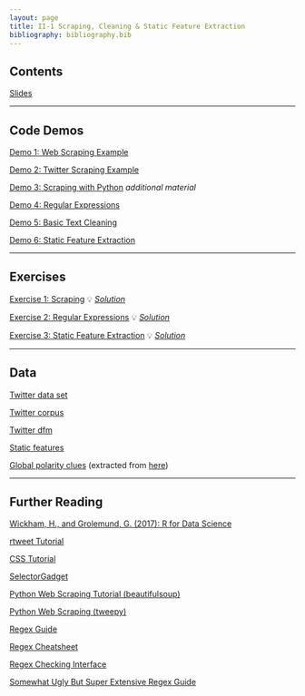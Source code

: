 ```yaml
---
layout: page
title: II-1 Scraping, Cleaning & Static Feature Extraction
bibliography: bibliography.bib
---
```


## Contents

[Slides](slides/slides_II_1.pdf)

***

## Code Demos

[Demo 1: Web Scraping Example](demos/scraping_web.html)

[Demo 2: Twitter Scraping Example](demos/scraping_twitter.html)

[Demo 3: Scraping with Python](demos/scraping_python.html) *additional material*

[Demo 4: Regular Expressions](demos/regex.html)

[Demo 5: Basic Text Cleaning](demos/text_cleaning.html)

[Demo 6: Static Feature Extraction](demos/static_feature_extraction.html)

***

## Exercises

[Exercise 1: Scraping](exercises/exercise_scraping_task.ipynb)
💡 [*Solution*](exercises/exercise_scraping_solution.ipynb)

[Exercise 2: Regular Expressions](exercises/exercise_regex_task.ipynb)
💡 [*Solution*](exercises/exercise_regex_solution.ipynb)

[Exercise 3: Static Feature Extraction](exercises/exercise_static_features_task.ipynb)
💡 [*Solution*](exercises/exercise_static_features_solution.ipynb)

***

## Data

[Twitter data set](data/twitter_data.csv)

[Twitter corpus](data/twitter_corpus.RDS)

[Twitter dfm](data/twitter_dfm.RDS)

[Static features](data/twitter_static_features.RDS)

[Global polarity clues](data/global_polarity_clues.RDS) (extracted from [here](http://www.ulliwaltinger.de/sentiment/))

***

## Further Reading

[Wickham, H., and Grolemund, G. (2017): R for Data Science](https://r4ds.had.co.nz/strings.html)

[rtweet Tutorial](https://rtweet-workshop.mikewk.com/)

[CSS Tutorial](https://flukeout.github.io/#)

[SelectorGadget](https://selectorgadget.com/)

[Python Web Scraping Tutorial (beautifulsoup)](https://www.analyticsvidhya.com/blog/2015/10/beginner-guide-web-scraping-beautiful-soup-python/)

[Python Web Scraping (tweepy)](https://docs.tweepy.org/en/latest/)

[Regex Guide](https://cran.r-project.org/web/packages/stringr/vignettes/regular-expressions.html)

[Regex Cheatsheet](https://www.rstudio.com/wp-content/uploads/2016/09/RegExCheatsheet.pdf)

[Regex Checking Interface](https://regex101.com/)

[Somewhat Ugly But Super Extensive Regex Guide](https://www.rexegg.com/)

